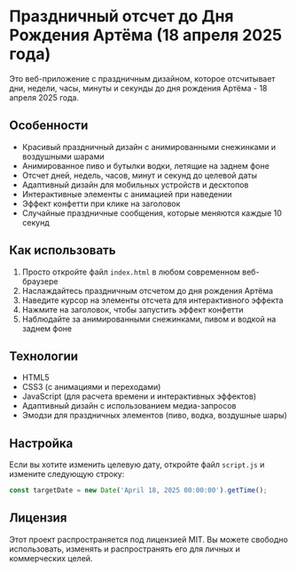 # Праздничный отсчет до Дня Рождения Артёма (18 апреля 2025 года)

Это веб-приложение с праздничным дизайном, которое отсчитывает дни, недели, часы, минуты и секунды до дня рождения Артёма - 18 апреля 2025 года.

## Особенности

- Красивый праздничный дизайн с анимированными снежинками и воздушными шарами
- Анимированное пиво и бутылки водки, летящие на заднем фоне
- Отсчет дней, недель, часов, минут и секунд до целевой даты
- Адаптивный дизайн для мобильных устройств и десктопов
- Интерактивные элементы с анимацией при наведении
- Эффект конфетти при клике на заголовок
- Случайные праздничные сообщения, которые меняются каждые 10 секунд

## Как использовать

1. Просто откройте файл `index.html` в любом современном веб-браузере
2. Наслаждайтесь праздничным отсчетом до дня рождения Артёма
3. Наведите курсор на элементы отсчета для интерактивного эффекта
4. Нажмите на заголовок, чтобы запустить эффект конфетти
5. Наблюдайте за анимированными снежинками, пивом и водкой на заднем фоне

## Технологии

- HTML5
- CSS3 (с анимациями и переходами)
- JavaScript (для расчета времени и интерактивных эффектов)
- Адаптивный дизайн с использованием медиа-запросов
- Эмодзи для праздничных элементов (пиво, водка, воздушные шары)

## Настройка

Если вы хотите изменить целевую дату, откройте файл `script.js` и измените следующую строку:

```javascript
const targetDate = new Date('April 18, 2025 00:00:00').getTime();
```

## Лицензия

Этот проект распространяется под лицензией MIT. Вы можете свободно использовать, изменять и распространять его для личных и коммерческих целей. 